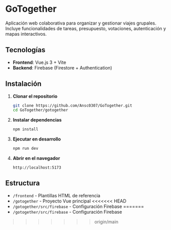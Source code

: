 # GoTogether

Aplicación web colaborativa para organizar y gestionar viajes grupales. Incluye funcionalidades de tareas, presupuesto, votaciones, autenticación y mapas interactivos.

## Tecnologías

- **Frontend**: Vue.js 3 + Vite
- **Backend**: Firebase (Firestore + Authentication)

## Instalación

1. **Clonar el repositorio**
   ```bash
   git clone https://github.com/Ansc0307/GoTogether.git
   cd GoTogether/gotogether
   ```

2. **Instalar dependencias**
   ```bash
   npm install
   ```

3. **Ejecutar en desarrollo**
   ```bash
   npm run dev
   ```

4. **Abrir en el navegador**
   ```
   http://localhost:5173
   ```

## Estructura

- `/frontend` - Plantillas HTML de referencia
- `/gotogether` - Proyecto Vue principal
<<<<<<< HEAD
- `/gotogether/src/firebase` - Configuración Firebase
=======
- `/gotogether/src/firebase` - Configuración Firebase
>>>>>>> origin/main
